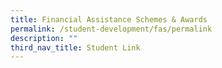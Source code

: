 ```yaml
---
title: Financial Assistance Schemes & Awards
permalink: /student-development/fas/permalink
description: ""
third_nav_title: Student Link
---
```

